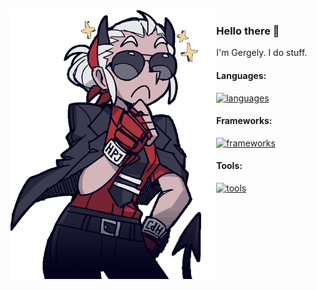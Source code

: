 
<img align="left" height="430" alt="justice" src="https://raw.githubusercontent.com/weyh/weyh/main/justice.gif">

### Hello there 👋

I'm Gergely. I do stuff.

#### Languages:

[![languages](https://skillicons.dev/icons?i=c,cpp,go,rust,cs,java,python,ts)](https://github.com/weyh)

#### Frameworks:

[![frameworks](https://skillicons.dev/icons?i=unity,react,mui)](https://github.com/weyh)

#### Tools:

[![tools](https://skillicons.dev/icons?i=visualstudio,vscode,vim)](https://github.com/weyh)
